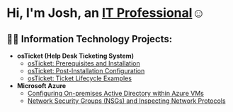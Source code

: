 <h1>Hi, I'm Josh, an <a href="https://linkedin.com/in/matthew-sheely-28a74a22a/">IT Professional</a>☺</h1>

<h2>👨‍💻 Information Technology Projects:</h2>

- <b>osTicket (Help Desk Ticketing System)</b>
  - [osTicket: Prerequisites and Installation](https://github.com/matthewsheely/osticket-prereqs)
  - [osTicket: Post-Installation Configuration](https://github.com/matthewsheely/post-install-config)
  - [osTicket: Ticket Lifecycle Examples](https://github.com/matthewsheely/ticket-lifecycle)
- <b>Microsoft Azure</b>
  - [Configuring On-premises Active Directory within Azure VMs](https://github.com/joshmadakorcc/configure-ad)
  - [Network Security Groups (NSGs) and Inspecting Network Protocols](https://github.com/joshmadakorcc/azure-network-protocols)
